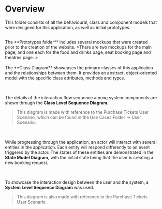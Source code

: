 # Overview

This folder consists of all the behavioural, class and component models that were designed for this application, as well as initial prototypes.

<br />
The **Prototypes folder** includes several mockups that were created prior to the creation of the website. 
>There are two mockups for the main page, and one each for the food and drinks page, seat booking page and theatres page.
>
<br></br>
The **Class Diagram** showcases the primary classes of this application and the relationships between them. It provides an abstract, object-oriented model with the specific class attributes, methods and types. 

<br><br>
The details of the interaction flow sequence among system components are shown through the **Class Level Sequence Diagram**.
>This diagram is made with reference to the Purchase Tickets User Scenario, which can be found in the Use Cases Folder -> User Scenario.
>
<br></br>
While progressing through the application, an actor will interact with several entities in the application. Each entity will respond differently to an event triggered by the actor. The states of these entities are demonstrated in the **State Model Diagram**, with the initial state being that the user is creating a new booking request.

<br></br>
To showcase the interaction design between the user and the system, a **System Level Sequence Diagram** was used. 
>This diagram is also made with reference to the Purchase Tickets User Scenario.
>

